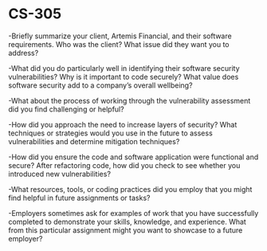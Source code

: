 # CS-305
-Briefly summarize your client, Artemis Financial, and their software requirements. Who was the client? What issue did they want you to address?

-What did you do particularly well in identifying their software security vulnerabilities? Why is it important to code securely? What value does software security add to a company’s overall wellbeing?

-What about the process of working through the vulnerability assessment did you find challenging or helpful?

-How did you approach the need to increase layers of security? What techniques or strategies would you use in the future to assess vulnerabilities and determine mitigation techniques?

-How did you ensure the code and software application were functional and secure? After refactoring code, how did you check to see whether you introduced new vulnerabilities?

-What resources, tools, or coding practices did you employ that you might find helpful in future assignments or tasks?

-Employers sometimes ask for examples of work that you have successfully completed to demonstrate your skills, knowledge, and experience. What from this particular assignment might you want to showcase to a future employer?
